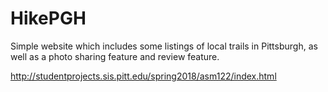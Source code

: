 # HikePGH

Simple website which includes some listings of local trails in Pittsburgh, as well as a photo sharing feature and review feature. 

http://studentprojects.sis.pitt.edu/spring2018/asm122/index.html
